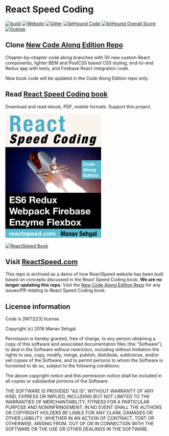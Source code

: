 # React Speed Coding

[![build](https://travis-ci.org/manavsehgal/reactspeedcoding.svg?branch=master)](https://travis-ci.org/manavsehgal/reactspeedcoding)
[![Website](https://img.shields.io/website-up-down-green-red/http/shields.io.svg?maxAge=2592000)](https://reactspeed.com)
[![Gitter](https://badges.gitter.im/manavsehgal/reactspeedcoding.svg)](https://gitter.im/manavsehgal/reactspeedcoding)
[![bitHound Code](https://www.bithound.io/github/manavsehgal/reactspeedcoding/badges/code.svg)](https://www.bithound.io/github/manavsehgal/reactspeedcoding)
[![bitHound Overall Score](https://www.bithound.io/github/manavsehgal/reactspeedcoding/badges/score.svg)](https://www.bithound.io/github/manavsehgal/reactspeedcoding)
[![license](https://img.shields.io/github/license/mashape/apistatus.svg?maxAge=2592000)](https://github.com/manavsehgal/reactspeedcoding/blob/master/LICENSE)

## Clone [New Code Along Edition Repo](https://github.com/manavsehgal/react-speed-book)

Chapter-by-chapter code along branches with 50 new custom React components, lighter BEM and PostCSS based CSS styling, end-to-end Redux app with tests, and Firebase React integration code.

New book code will be updated in the Code Along Edition repo only.

## Read [React Speed Coding book](https://leanpub.com/reactspeedcoding)

Download and read ebook, PDF, mobile formats. Support this project.

[![React Speed Coding Book](/app/public/img/reactspeed-cover-leanpub-w300.jpg)](https://leanpub.com/reactspeedcoding)

[![ReactSpeed Book](https://linkmaker.itunes.apple.com/images/badges/en-us/badge_ibooks-lrg.svg)](https://geo.itunes.apple.com/us/book/react-speed-coding/id1123718637?mt=11)

## Visit [ReactSpeed.com](https://reactspeed.com/)

This repo is archived as a demo of how ReactSpeed website has been built based on concepts discussed in the React Speed Coding book. **We are no longer updating this repo.** Visit the [New Code Along Edition Repo](https://github.com/manavsehgal/react-speed-book) for any issues/PR relating to React Speed Coding book.

## License information

Code is [MIT][23] license.

Copyright (c) 2016 Manav Sehgal.

Permission is hereby granted, free of charge, to any person obtaining a copy of this software and associated documentation files (the "Software"), to deal in the Software without restriction, including without limitation the rights to use, copy, modify, merge, publish, distribute, sublicense, and/or sell copies of the Software, and to permit persons to whom the Software is furnished to do so, subject to the following conditions:

The above copyright notice and this permission notice shall be included in all copies or substantial portions of the Software.

THE SOFTWARE IS PROVIDED "AS IS", WITHOUT WARRANTY OF ANY KIND, EXPRESS OR IMPLIED, INCLUDING BUT NOT LIMITED TO THE WARRANTIES OF MERCHANTABILITY, FITNESS FOR A PARTICULAR PURPOSE AND NONINFRINGEMENT. IN NO EVENT SHALL THE AUTHORS OR COPYRIGHT HOLDERS BE LIABLE FOR ANY CLAIM, DAMAGES OR OTHER LIABILITY, WHETHER IN AN ACTION OF CONTRACT, TORT OR OTHERWISE, ARISING FROM, OUT OF OR IN CONNECTION WITH THE SOFTWARE OR THE USE OR OTHER DEALINGS IN THE SOFTWARE.
